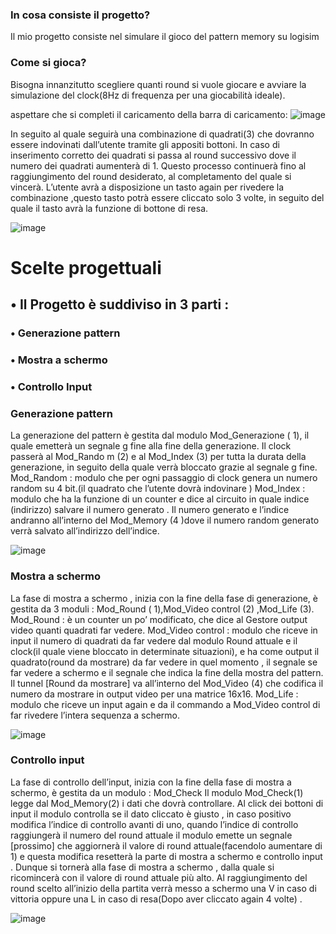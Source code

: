 


### In cosa consiste il progetto?

Il mio progetto consiste nel simulare il gioco del pattern memory su logisim

### Come si gioca?

Bisogna innanzitutto scegliere quanti round si vuole giocare e avviare la simulazione del clock(8Hz di frequenza per una giocabilità ideale).

aspettare che si completi il caricamento della barra di caricamento: 
![image](https://user-images.githubusercontent.com/75253452/110202157-29072f00-7e67-11eb-8ee4-e23e2c168192.png)


In seguito al quale seguirà una combinazione di quadrati(3) che dovranno essere indovinati dall’utente tramite gli
appositi bottoni.
In caso di inserimento corretto dei quadrati si passa al round successivo dove il numero dei quadrati aumenterà di 1. 
Questo processo continuerà fino al raggiungimento del round desiderato, al completamento del quale si vincerà.
L’utente avrà a disposizione un tasto again per rivedere la combinazione ,questo tasto potrà essere cliccato solo 3 
volte, in seguito del quale il tasto avrà la funzione di bottone di resa.


![image](https://user-images.githubusercontent.com/75253452/110202193-5a7ffa80-7e67-11eb-9572-d68e5db37781.png)


# Scelte progettuali
## • Il Progetto è suddiviso in 3 parti :
### • Generazione pattern
### • Mostra a schermo
### • Controllo Input


### Generazione pattern
La generazione del pattern è gestita dal modulo 
Mod_Generazione
(
1), il quale emetterà un segnale g 
fine alla fine della generazione.
Il clock passerà al Mod_Rando
m
(2) e al 
Mod_Index
(3) per tutta la durata della generazione, 
in seguito della quale verrà bloccato grazie al 
segnale g fine.
Mod_Random : modulo che per ogni passaggio di 
clock genera un numero random su 4 bit.(il 
quadrato che l’utente dovrà indovinare
)
Mod_Index : modulo che ha la funzione di un 
counter e dice al circuito in quale indice
(indirizzo) 
salvare il numero generato
.
Il numero generato e l’indice andranno all’interno 
del Mod_Memory (4 )dove il numero random 
generato verrà salvato all’indirizzo dell’indice.

![image](https://user-images.githubusercontent.com/75253452/110202280-cbbfad80-7e67-11eb-9012-d4a1e77f1035.png)


### Mostra a schermo

La fase di mostra a schermo , inizia con la fine della fase di 
generazione, è gestita da 3 moduli : 
Mod_Round
(
1),Mod_Video control
(2)
,Mod_Life
(3).
Mod_Round : è un counter un po’ modificato, che dice al 
Gestore output video quanti quadrati far vedere.
Mod_Video control : modulo che riceve in input il 
numero di quadrati da far vedere dal modulo Round 
attuale e il clock(il quale viene bloccato in determinate 
situazioni), e ha come output il quadrato(round da 
mostrare) da far vedere in quel momento , il segnale se far 
vedere a schermo e il segnale che indica la fine della 
mostra del pattern.
Il tunnel [Round da mostrare] va all’interno del 
Mod_Video
(4) che codifica il numero da mostrare in output 
video per una matrice 16x16.
Mod_Life : modulo che riceve un input again e da il 
commando a Mod_Video control di far rivedere l’intera
sequenza a schermo.

![image](https://user-images.githubusercontent.com/75253452/110202330-180aed80-7e68-11eb-8e94-9d452b2058e9.png)

### Controllo input

La fase di controllo dell’input, inizia con la fine della 
fase di mostra a schermo, è gestita da un modulo
:
Mod_Check
Il modulo Mod_Check(1) legge dal Mod_Memory(2) i dati che dovrà controllare.
Al click dei bottoni di input il modulo controlla se il dato 
cliccato è giusto , in caso positivo modifica l’indice di 
controllo avanti di uno, quando l’indice di controllo 
raggiungerà il numero del round attuale il modulo 
emette un segnale [prossimo] che aggiornerà il valore 
di round attuale(facendolo aumentare di 1) e questa 
modifica resetterà la parte di mostra a schermo e 
controllo input . Dunque si tornerà alla fase di mostra a 
schermo , dalla quale si ricomincerà con il valore di 
round attuale più alto.
Al raggiungimento del round scelto all’inizio della 
partita verrà messo a schermo una V in caso di vittoria 
oppure una L in caso di resa(Dopo aver cliccato again 4 
volte)
.

![image](https://user-images.githubusercontent.com/75253452/110202359-45579b80-7e68-11eb-8272-acec63cede6b.png)


